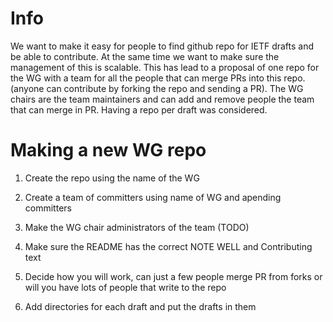 # Info

We want to make it easy for people to find github repo for IETF drafts and be able to contribute. At the same time we want to make sure the management of this is scalable. This has lead to a proposal of one repo for the WG with a team for all the people that can merge PRs into this repo. (anyone can contribute by forking the repo and sending a PR). The WG chairs are the team maintainers and can add and remove people the  team that can merge in PR. Having a repo per draft was considered. 


# Making a new WG repo

1. Create the repo using the name of the WG

2. Create a team of committers using name of WG and apending committers

2. Make the WG chair administrators of the team (TODO)

3. Make sure the README has the correct NOTE WELL and Contributing text

4. Decide how you will work, can just a few people merge PR from forks or will you have lots of people that write to the repo

5. Add directories for each draft and put the drafts in them



